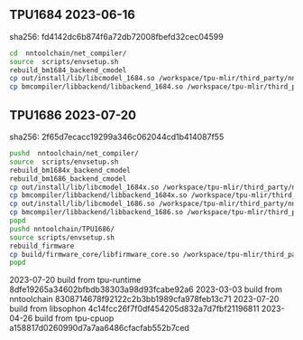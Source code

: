 ## TPU1684 2023-06-16
sha256: fd4142dc6b874f6a72db72008fbefd32cec04599

``` bash
cd  nntoolchain/net_compiler/
source  scripts/envsetup.sh
rebuild_bm1684_backend_cmodel
cp out/install/lib/libcmodel_1684.so /workspace/tpu-mlir/third_party/nntoolchain/lib/
cp bmcompiler/libbackend/libbackend_1684.so /workspace/tpu-mlir/third_party/nntoolchain/lib/
```

## TPU1686 2023-07-20
sha256: 2f65d7ecacc19299a346c062044cd1b414087f55

``` bash
pushd  nntoolchain/net_compiler/
source  scripts/envsetup.sh
rebuild_bm1684x_backend_cmodel
rebuild_bm1686_backend_cmodel
cp out/install/lib/libcmodel_1684x.so /workspace/tpu-mlir/third_party/nntoolchain/lib/
cp bmcompiler/libbackend/libbackend_1684x.so /workspace/tpu-mlir/third_party/nntoolchain/lib/
cp out/install/lib/libcmodel_1686.so /workspace/tpu-mlir/third_party/nntoolchain/lib/
cp bmcompiler/libbackend/libbackend_1686.so /workspace/tpu-mlir/third_party/nntoolchain/lib/
popd
pushd nntoolchain/TPU1686/
source scripts/envsetup.sh
rebuild_firmware
cp build/firmware_core/libfirmware_core.so /workspace/tpu-mlir/third_party/nntoolchain/lib/libbm1684x_kernel_module.so
popd
```

2023-07-20
build from tpu-runtime 8dfe19265a34602bfbdb38303a98d93fcabe92a6
2023-03-03
build from nntoolchain 8308714678f92122c2b3bb1989cfa978feb13c71
2023-07-20
build from libsophon   4c14fcc26f7f0df454205d832a7d7fbf21196811
2023-04-26
build from tpu-cpuop   a158817d0260990d7a7aa6486cfacfab552b7ced
